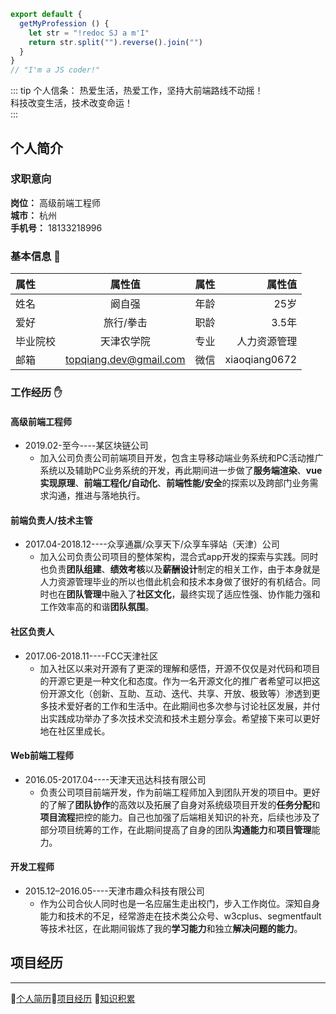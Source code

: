 <Home/>

``` js
export default {
  getMyProfession () {
    let str = "!redoc SJ a m'I"
    return str.split("").reverse().join("")
  }
}
// "I'm a JS coder!"
```

::: tip 个人信条：
热爱生活，热爱工作，坚持大前端路线不动摇！  
科技改变生活，技术改变命运！  
:::

## 个人简介

### 求职意向  

**岗位：** 高级前端工程师  
**城市：** 杭州   
**手机号：** 18133218996    

### 基本信息 :tada:

| 属性 | 属性值 | 属性 | 属性值 |
| :--------- | :-----------------: | :---------: | -----------------: |
| 姓名   | 阚自强 | 年龄 | 25岁 | 
| 爱好   | 旅行/拳击| 职龄 | 3.5年 |
| 毕业院校   | 天津农学院 | 专业 | 人力资源管理 |
| 邮箱 | topqiang.dev@gmail.com | 微信 | xiaoqiang0672 |

<!-- >  ### 我的微信二维码   -->

<!-- ![我的二维码](/code.jpeg) -->

### 工作经历 :raised_hand:


#### 高级前端工程师  
* 2019.02-至今----某区块链公司  
    * 加入公司负责公司前端项目开发，包含主导移动端业务系统和PC活动推广系统以及辅助PC业务系统的开发，再此期间进一步做了**服务端渲染**、**vue实现原理**、**前端工程化/自动化**、**前端性能/安全**的探索以及跨部门业务需求沟通，推进与落地执行。 

#### 前端负责人/技术主管  
* 2017.04-2018.12----众享通赢/众享天下/众享车驿站（天津）公司  
    * 加入公司负责公司项目的整体架构，混合式app开发的探索与实践。同时也负责**团队组建**、**绩效考核**以及**薪酬设计**制定的相关工作，由于本身就是人力资源管理毕业的所以也借此机会和技术本身做了很好的有机结合。同时也在**团队管理**中融入了**社区文化**，最终实现了适应性强、协作能力强和工作效率高的和谐**团队氛围**。 

#### 社区负责人   
* 2017.06-2018.11----FCC天津社区  
    * 加入社区以来对开源有了更深的理解和感悟，开源不仅仅是对代码和项目的开源它更是一种文化和态度。作为一名开源文化的推广者希望可以把这份开源文化（创新、互助、互动、迭代、共享、开放、极致等）渗透到更多技术爱好者的工作和生活中。在此期间也多次参与讨论社区发展，并付出实践成功举办了多次技术交流和技术主题分享会。希望接下来可以更好地在社区里成长。
#### Web前端工程师  
* 2016.05-2017.04----天津天迅达科技有限公司  
    * 负责公司项目前端开发，作为前端工程师加入到团队开发的项目中。更好的了解了**团队协作**的高效以及拓展了自身对系统级项目开发的**任务分配**和**项目流程**把控的能力。自己也加强了后端相关知识的补充，后续也涉及了部分项目统筹的工作，在此期间提高了自身的团队**沟通能力**和**项目管理**能力。  
#### 开发工程师  
* 2015.12–2016.05----天津市趣众科技有限公司  
    * 作为公司合伙人同时也是一名应届生走出校门，步入工作岗位。深知自身能力和技术的不足，经常游走在技术类公众号、w3cplus、segmentfault等技术社区，在此期间锻炼了我的**学习能力**和独立**解决问题的能力**。

## 项目经历
<Projects/>

-----
:ghost:[个人简历](/self-info/):clap:[项目经历](/project/) :punch:[知识积累](/knowledge/)

<!-- :100: -->